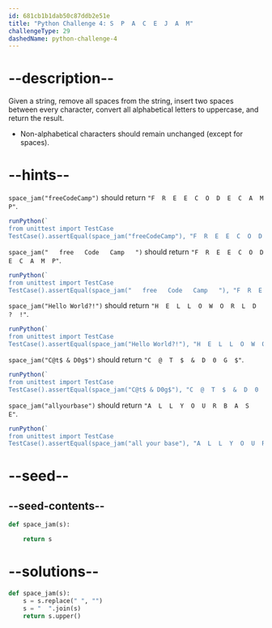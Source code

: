 ```yaml
---
id: 681cb1b1dab50c87ddb2e51e
title: "Python Challenge 4: S  P  A  C  E  J  A  M"
challengeType: 29
dashedName: python-challenge-4
---
```


# --description--

Given a string, remove all spaces from the string, insert two spaces between every character, convert all alphabetical letters to uppercase, and return the result.

- Non-alphabetical characters should remain unchanged (except for spaces).

# --hints--

`space_jam("freeCodeCamp")` should return `"F  R  E  E  C  O  D  E  C  A  M  P"`.

```js
runPython(`
from unittest import TestCase
TestCase().assertEqual(space_jam("freeCodeCamp"), "F  R  E  E  C  O  D  E  C  A  M  P")`)
```

`space_jam("   free   Code   Camp   ")` should return `"F  R  E  E  C  O  D  E  C  A  M  P"`.

```js
runPython(`
from unittest import TestCase
TestCase().assertEqual(space_jam("   free   Code   Camp   "), "F  R  E  E  C  O  D  E  C  A  M  P")`)
```

`space_jam("Hello World?!")` should return `"H  E  L  L  O  W  O  R  L  D  ?  !"`.

```js
runPython(`
from unittest import TestCase
TestCase().assertEqual(space_jam("Hello World?!"), "H  E  L  L  O  W  O  R  L  D  ?  !")`)
```

`space_jam("C@t$ & D0g$")` should return `"C  @  T  $  &  D  0  G  $"`.

```js
runPython(`
from unittest import TestCase
TestCase().assertEqual(space_jam("C@t$ & D0g$"), "C  @  T  $  &  D  0  G  $")`)
```

`space_jam("allyourbase")` should return `"A  L  L  Y  O  U  R  B  A  S  E"`.

```js
runPython(`
from unittest import TestCase
TestCase().assertEqual(space_jam("all your base"), "A  L  L  Y  O  U  R  B  A  S  E")`)
```

# --seed--

## --seed-contents--

```py
def space_jam(s):

    return s
```

# --solutions--

```py
def space_jam(s):
    s = s.replace(" ", "")
    s = "  ".join(s)
    return s.upper()
```
